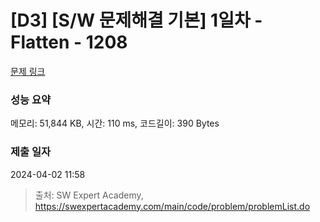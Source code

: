 # [D3] [S/W 문제해결 기본] 1일차 - Flatten - 1208 

[문제 링크](https://swexpertacademy.com/main/code/problem/problemDetail.do?contestProbId=AV139KOaABgCFAYh) 

### 성능 요약

메모리: 51,844 KB, 시간: 110 ms, 코드길이: 390 Bytes

### 제출 일자

2024-04-02 11:58



> 출처: SW Expert Academy, https://swexpertacademy.com/main/code/problem/problemList.do